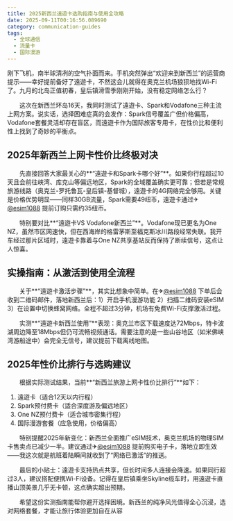 ```yaml
---
title: 2025新西兰遠遊卡选购指南与使用全攻略
date: 2025-09-11T00:16:56.089690
category: communication-guides
tags:
  - 全球通信
  - 流量卡
  - 国际漫游
---
```


刚下飞机，南半球清冽的空气扑面而来。手机突然弹出“欢迎来到新西兰”的运营商提示——幸好提前备好了遠遊卡，不然这会儿就得在奥克兰机场狼狈地找Wi-Fi了。九月的北岛正值初春，皇后镇滑雪季刚刚开始，没有稳定网络怎么行？

　　这次在新西兰环岛16天，我同时测试了遠遊卡、Spark和Vodafone三种主流上网方案。说实话，选择困难症真的会发作：Spark信号覆盖广但价格偏高，Vodafone套餐灵活却存在盲区，而遠遊卡作为国际旅客专用卡，在性价比和便利性上找到了奇妙的平衡点。

## 2025年新西兰上网卡性价比终极对决

　　先直接回答大家最关心的**“遠遊卡和Spark卡哪个好”**。如果你行程超过10天且会前往峡湾、库克山等偏远地区，Spark的全域覆盖确实更可靠；但若是常规旅游线路（奥克兰-罗托鲁瓦-皇后镇-基督城），遠遊卡的4G网络完全够用。关键是价格优势明显——同样30GB流量，Spark需要49纽币，遠遊卡通过✈[@esim1088](https://t.me/s/esim1088) 提前订购只需约35纽币。

　　特别要对比**“遠遊卡VS Vodafone新西兰”**。Vodafone现已更名为One NZ，虽然市区网速快，但在西海岸的格雷茅斯至福克斯冰川路段经常失联。我开车经过那片区域时，遠遊卡靠着与One NZ共享基站反而保持了断续信号，这点让人惊喜。

## 实操指南：从激活到使用全流程

　　关于**“遠遊卡激活步骤”**，其实比想象中简单。在✈[@esim1088](https://t.me/s/esim1088) 下单后会收到二维码邮件，落地新西兰后：1）开启手机漫游功能 2）扫描二维码安装eSIM 3）在设置中切换蜂窝网络。全程不超过3分钟，机场有免费Wi-Fi支撑激活过程。

　　实测**“遠遊卡新西兰使用”**表现：奥克兰市区下载速度达72Mbps，特卡波湖周边降至18Mbps但仍可流畅视频通话。需要注意的是一些山谷地区（如米佛峡湾游船途中）会完全无信号，建议提前下载离线地图。

## 2025年性价比排行与选购建议

　　根据实际测试结果，当前**“新西兰旅游上网卡性价比排行”**如下：
1. 遠遊卡（适合12天以内行程）
2. Spark预付费卡（适合深度游及偏远地区）
3. One NZ预付费卡（适合城市密集行程）
4. 国际漫游套餐（应急使用，价格偏高）

　　特别提醒2025年新变化：新西兰全面推广eSIM技术，奥克兰机场的物理SIM卡售卖点已减少一半。建议通过✈[@esim1088](https://t.me/s/esim1088) 提前购买电子卡，落地立即生效——我这次就是航班着陆瞬间就收到了“网络已激活”的推送。

　　最后的小贴士：遠遊卡支持热点共享，但长时间多人连接会降速。如果同行超过3人，建议搭配便携Wi-Fi设备。记得在皇后镇乘坐Skyline缆车时，用遠遊卡直播山顶美景几乎无卡顿，这点确实超出预期。

　　希望这份实测指南能帮你避开选择困境。新西兰的纯净风光值得全心沉浸，选对网络套餐，才能让旅行体验更加自在从容